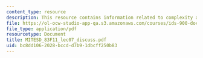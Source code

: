 ```yaml
---
content_type: resource
description: This resource contains information related to complexity and urban systems.
file: https://ol-ocw-studio-app-qa.s3.amazonaws.com/courses/ids-900-doctoral-seminar-in-engineering-systems-fall-2011/bc8dd1062028bccdd7b91dbcff250b83_MITESD_83F11_lec07_discuss.pdf
file_type: application/pdf
resourcetype: Document
title: MITESD_83F11_lec07_discuss.pdf
uid: bc8dd106-2028-bccd-d7b9-1dbcff250b83
---
```


